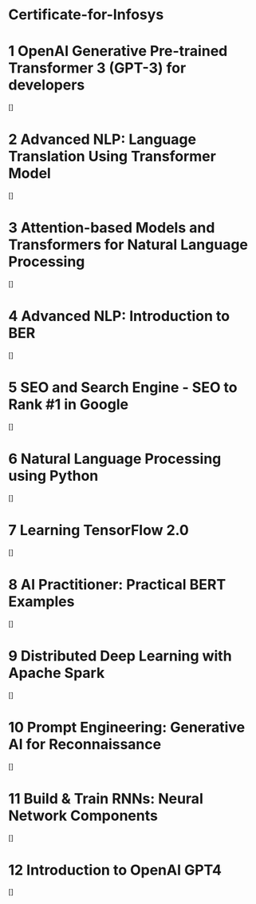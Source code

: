 # Certificate-for-Infosys
# 1 OpenAI Generative Pre-trained Transformer 3 (GPT-3) for developers
[]
# 2 Advanced NLP: Language Translation Using Transformer Model
[]
# 3 Attention-based Models and Transformers for Natural Language Processing
[]
# 4 Advanced NLP: Introduction to BER
[]
# 5 SEO and Search Engine - SEO to Rank #1 in Google
[]
# 6 Natural Language Processing using Python
[]
# 7 Learning TensorFlow 2.0
[]
# 8 AI Practitioner: Practical BERT Examples
[]
# 9 Distributed Deep Learning with Apache Spark
[]
# 10 Prompt Engineering: Generative AI for Reconnaissance
[]
# 11 Build & Train RNNs: Neural Network Components
[]
# 12 Introduction to OpenAI GPT4
[]


